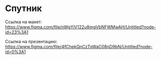 # Спутник

Ссылка на макет:        https://www.figma.com/file/nWgYiV122u8mgVbNFWMwAH/Untitled?node-id=23%3A1

Ссылка на презентацию:  https://www.figma.com/file/4fChekQnCzTsWaC08nD9bN/Untitled?node-id=0%3A1
